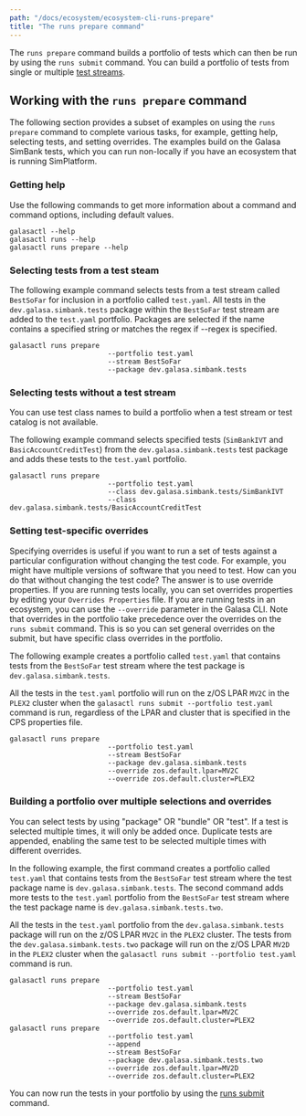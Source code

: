 ```yaml
---
path: "/docs/ecosystem/ecosystem-cli-runs-prepare"
title: "The runs prepare command"
---
```


The `runs prepare` command builds a portfolio of tests which can then be run by using the `runs submit` command. You can build a portfolio of tests from single or multiple [test streams](../writing-own-tests/test-streams). 

## Working with the `runs prepare` command

The following section provides a subset of examples on using the `runs prepare` command to complete various tasks, for example, getting help, selecting tests, and setting overrides. The examples build on the Galasa SimBank tests, which you can run non-locally if you have an ecosystem that is running SimPlatform.

### Getting help

Use the following commands to get more information about a command and command options, including default values.

```
galasactl --help
galasactl runs --help
galasactl runs prepare --help
```

### Selecting tests from a test steam

The following example command selects tests from a test stream called `BestSoFar` for inclusion in a portfolio called `test.yaml`. All tests in the `dev.galasa.simbank.tests`  package within the `BestSoFar` test stream are added to the `test.yaml` portfolio. Packages are selected if the name contains a specified string or matches the regex if --regex is specified.  

```
galasactl runs prepare
                        --portfolio test.yaml
                        --stream BestSoFar
                        --package dev.galasa.simbank.tests
```

### Selecting tests without a test stream

You can use test class names to build a portfolio when a test stream or test catalog is not available. 

The following example command selects specified tests (`SimBankIVT` and `BasicAccountCreditTest`) from the `dev.galasa.simbank.tests` test package and adds these tests to the `test.yaml` portfolio. 

```
galasactl runs prepare
                        --portfolio test.yaml
                        --class dev.galasa.simbank.tests/SimBankIVT
                        --class dev.galasa.simbank.tests/BasicAccountCreditTest
```

### Setting test-specific overrides

Specifying overrides is useful if you want to run a set of tests against a particular configuration without changing the test code. For example, you might have multiple versions of software that you need to test. How can you do that without changing the test code? The answer is to use override properties. If you are running tests locally, you can set overrides properties by editing your `Overrides Properties` file. If you are running tests in an ecosystem, you can use the `--override` parameter in the Galasa CLI. Note that overrides in the portfolio take precedence over the overrides on the `runs submit` command. This is so you can set general overrides on the submit, but have specific class overrides in the portfolio.

The following example creates a portfolio called `test.yaml` that contains tests from the `BestSoFar` test stream where the test package is `dev.galasa.simbank.tests`.

All the tests in the `test.yaml` portfolio will run on the z/OS LPAR `MV2C` in the `PLEX2` cluster when the `galasactl runs submit --portfolio test.yaml` command is run, regardless of the LPAR and cluster that is specified in the CPS properties file.

```
galasactl runs prepare
                        --portfolio test.yaml
                        --stream BestSoFar
                        --package dev.galasa.simbank.tests
                        --override zos.default.lpar=MV2C
                        --override zos.default.cluster=PLEX2
```

### Building a portfolio over multiple selections and overrides

You can select tests by using "package" OR "bundle" OR "test". If a test is selected multiple times, it will only be added once. Duplicate tests are appended, enabling the same test to be selected multiple times with different overrides.

In the following example, the first command creates a portfolio called `test.yaml` that contains tests from the `BestSoFar` test stream where the test package name is `dev.galasa.simbank.tests`. The second command adds more tests to the `test.yaml` portfolio from the `BestSoFar` test stream where the test package name is `dev.galasa.simbank.tests.two`. 

All the tests in the `test.yaml` portfolio from the `dev.galasa.simbank.tests` package will run on the z/OS LPAR `MV2C` in the `PLEX2` cluster. The tests from the `dev.galasa.simbank.tests.two` package will run on the z/OS LPAR `MV2D` in the `PLEX2` cluster when the `galasactl runs submit --portfolio test.yaml` command is run.

```
galasactl runs prepare 
                        --portfolio test.yaml
                        --stream BestSoFar
                        --package dev.galasa.simbank.tests
                        --override zos.default.lpar=MV2C
                        --override zos.default.cluster=PLEX2
galasactl runs prepare
                        --portfolio test.yaml
                        --append
                        --stream BestSoFar
                        --package dev.galasa.simbank.tests.two
                        --override zos.default.lpar=MV2D
                        --override zos.default.cluster=PLEX2
```

You can now run the tests in your portfolio by using the [runs submit](../ecosystem-cli-runs-submit) command.